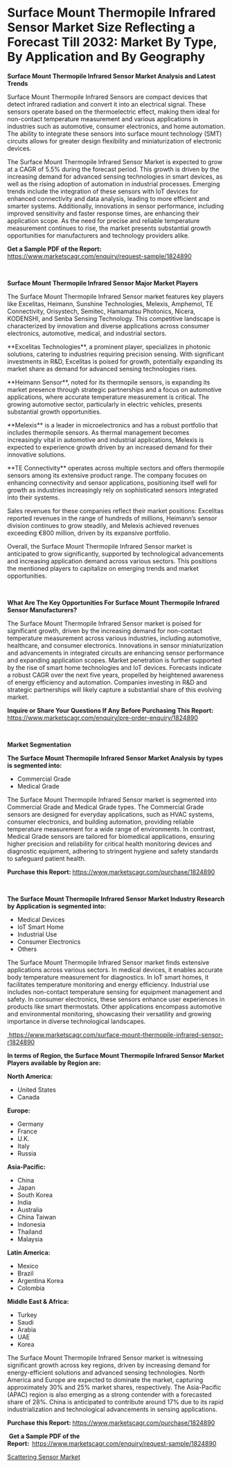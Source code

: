 <p><h1>Surface Mount Thermopile Infrared Sensor Market Size Reflecting a Forecast Till 2032: Market By Type, By Application and By Geography</h1></p><p><strong>Surface Mount Thermopile Infrared Sensor Market Analysis and Latest Trends</strong></p>
<p><p>Surface Mount Thermopile Infrared Sensors are compact devices that detect infrared radiation and convert it into an electrical signal. These sensors operate based on the thermoelectric effect, making them ideal for non-contact temperature measurement and various applications in industries such as automotive, consumer electronics, and home automation. The ability to integrate these sensors into surface mount technology (SMT) circuits allows for greater design flexibility and miniaturization of electronic devices.</p><p>The Surface Mount Thermopile Infrared Sensor Market is expected to grow at a CAGR of 5.5% during the forecast period. This growth is driven by the increasing demand for advanced sensing technologies in smart devices, as well as the rising adoption of automation in industrial processes. Emerging trends include the integration of these sensors with IoT devices for enhanced connectivity and data analysis, leading to more efficient and smarter systems. Additionally, innovations in sensor performance, including improved sensitivity and faster response times, are enhancing their application scope. As the need for precise and reliable temperature measurement continues to rise, the market presents substantial growth opportunities for manufacturers and technology providers alike.</p></p>
<p><strong>Get a Sample PDF of the Report:&nbsp;</strong> <a href="https://www.marketscagr.com/enquiry/request-sample/1824890?utm_campaign=2480&utm_medium=2&utm_source=Github&utm_content=ia&utm_term=06042025&utm_id=surface-mount-thermopile-infrared-sensor">https://www.marketscagr.com/enquiry/request-sample/1824890</a></p>
<p>&nbsp;</p>
<p><strong>Surface Mount Thermopile Infrared Sensor Major Market Players</strong></p>
<p><p>The Surface Mount Thermopile Infrared Sensor market features key players like Excelitas, Heimann, Sunshine Technologies, Melexis, Amphemol, TE Connectivity, Orisystech, Semitec, Hamamatsu Photonics, Nicera, KODENSHI, and Senba Sensing Technology. This competitive landscape is characterized by innovation and diverse applications across consumer electronics, automotive, medical, and industrial sectors.</p><p>**Excelitas Technologies**, a prominent player, specializes in photonic solutions, catering to industries requiring precision sensing. With significant investments in R&D, Excelitas is poised for growth, potentially expanding its market share as demand for advanced sensing technologies rises.</p><p>**Heimann Sensor**, noted for its thermopile sensors, is expanding its market presence through strategic partnerships and a focus on automotive applications, where accurate temperature measurement is critical. The growing automotive sector, particularly in electric vehicles, presents substantial growth opportunities.</p><p>**Melexis** is a leader in microelectronics and has a robust portfolio that includes thermopile sensors. As thermal management becomes increasingly vital in automotive and industrial applications, Melexis is expected to experience growth driven by an increased demand for their innovative solutions.</p><p>**TE Connectivity** operates across multiple sectors and offers thermopile sensors among its extensive product range. The company focuses on enhancing connectivity and sensor applications, positioning itself well for growth as industries increasingly rely on sophisticated sensors integrated into their systems.</p><p>Sales revenues for these companies reflect their market positions: Excelitas reported revenues in the range of hundreds of millions, Heimann’s sensor division continues to grow steadily, and Melexis achieved revenues exceeding €800 million, driven by its expansive portfolio.</p><p>Overall, the Surface Mount Thermopile Infrared Sensor market is anticipated to grow significantly, supported by technological advancements and increasing application demand across various sectors. This positions the mentioned players to capitalize on emerging trends and market opportunities.</p></p>
<p>&nbsp;</p>
<p><strong>What Are The Key Opportunities For Surface Mount Thermopile Infrared Sensor Manufacturers?</strong></p>
<p><p>The Surface Mount Thermopile Infrared Sensor market is poised for significant growth, driven by the increasing demand for non-contact temperature measurement across various industries, including automotive, healthcare, and consumer electronics. Innovations in sensor miniaturization and advancements in integrated circuits are enhancing sensor performance and expanding application scopes. Market penetration is further supported by the rise of smart home technologies and IoT devices. Forecasts indicate a robust CAGR over the next five years, propelled by heightened awareness of energy efficiency and automation. Companies investing in R&D and strategic partnerships will likely capture a substantial share of this evolving market.</p></p>
<p><strong>Inquire or Share Your Questions If Any Before Purchasing This Report:</strong> <a href="https://www.marketscagr.com/enquiry/pre-order-enquiry/1824890?utm_campaign=2480&utm_medium=2&utm_source=Github&utm_content=ia&utm_term=06042025&utm_id=surface-mount-thermopile-infrared-sensor">https://www.marketscagr.com/enquiry/pre-order-enquiry/1824890</a></p>
<p>&nbsp;</p>
<p><strong>Market Segmentation</strong></p>
<p><strong>The Surface Mount Thermopile Infrared Sensor Market Analysis by types is segmented into:</strong></p>
<p><ul><li>Commercial Grade</li><li>Medical Grade</li></ul></p>
<p><p>The Surface Mount Thermopile Infrared Sensor market is segmented into Commercial Grade and Medical Grade types. The Commercial Grade sensors are designed for everyday applications, such as HVAC systems, consumer electronics, and building automation, providing reliable temperature measurement for a wide range of environments. In contrast, Medical Grade sensors are tailored for biomedical applications, ensuring higher precision and reliability for critical health monitoring devices and diagnostic equipment, adhering to stringent hygiene and safety standards to safeguard patient health.</p></p>
<p><strong>Purchase this Report:&nbsp;</strong><a href="https://www.marketscagr.com/purchase/1824890?utm_campaign=2480&utm_medium=2&utm_source=Github&utm_content=ia&utm_term=06042025&utm_id=surface-mount-thermopile-infrared-sensor">https://www.marketscagr.com/purchase/1824890</a></p>
<p>&nbsp;</p>
<p><strong>The Surface Mount Thermopile Infrared Sensor Market Industry Research by Application is segmented into:</strong></p>
<p><ul><li>Medical Devices</li><li>IoT Smart Home</li><li>Industrial Use</li><li>Consumer Electronics</li><li>Others</li></ul></p>
<p><p>The Surface Mount Thermopile Infrared Sensor market finds extensive applications across various sectors. In medical devices, it enables accurate body temperature measurement for diagnostics. In IoT smart homes, it facilitates temperature monitoring and energy efficiency. Industrial use includes non-contact temperature sensing for equipment management and safety. In consumer electronics, these sensors enhance user experiences in products like smart thermostats. Other applications encompass automotive and environmental monitoring, showcasing their versatility and growing importance in diverse technological landscapes.</p></p>
<p><a href="https://www.marketscagr.com/surface-mount-thermopile-infrared-sensor-r1824890?utm_campaign=2480&utm_medium=2&utm_source=Github&utm_content=ia&utm_term=06042025&utm_id=surface-mount-thermopile-infrared-sensor">&nbsp;https://www.marketscagr.com/surface-mount-thermopile-infrared-sensor-r1824890</a></p>
<p><strong>In terms of Region, the Surface Mount Thermopile Infrared Sensor Market Players available by Region are:</strong></p>
<p>
    <p> <strong> North America: </strong>
        <ul>
            <li>United States</li>
            <li>Canada</li>
        </ul>
        </p> 
    <p> <strong> Europe: </strong>
        <ul>
            <li>Germany</li>
            <li>France</li>
            <li>U.K.</li>
            <li>Italy</li>
            <li>Russia</li>
        </ul>
        </p> 
    <p> <strong> Asia-Pacific: </strong>
        <ul>
            <li>China</li>
            <li>Japan</li>
            <li>South Korea</li>
            <li>India</li>
            <li>Australia</li>
            <li>China Taiwan</li>
            <li>Indonesia</li>
            <li>Thailand</li>
            <li>Malaysia</li>
        </ul>
        </p> 
    <p> <strong> Latin America: </strong>
        <ul>
            <li>Mexico</li>
            <li>Brazil</li>
            <li>Argentina Korea</li>
            <li>Colombia</li>
        </ul>
        </p> 
    <p> <strong> Middle East & Africa: </strong>
        <ul>
            <li>Turkey</li>
            <li>Saudi</li>
            <li>Arabia</li>
            <li>UAE</li>
            <li>Korea</li>
        </ul>
    </p>
    </p>
<p><p>The Surface Mount Thermopile Infrared Sensor market is witnessing significant growth across key regions, driven by increasing demand for energy-efficient solutions and advanced sensing technologies. North America and Europe are expected to dominate the market, capturing approximately 30% and 25% market shares, respectively. The Asia-Pacific (APAC) region is also emerging as a strong contender with a forecasted share of 28%. China is anticipated to contribute around 17% due to its rapid industrialization and technological advancements in sensing applications.</p></p>
<p><strong>Purchase this Report: </strong><a href="https://www.marketscagr.com/purchase/1824890?utm_campaign=2480&utm_medium=2&utm_source=Github&utm_content=ia&utm_term=06042025&utm_id=surface-mount-thermopile-infrared-sensor">https://www.marketscagr.com/purchase/1824890</a></p>
<p>&nbsp;<strong>Get a Sample PDF of the Report:&nbsp;&nbsp;</strong><a href="https://www.marketscagr.com/enquiry/request-sample/1824890?utm_campaign=2480&utm_medium=2&utm_source=Github&utm_content=ia&utm_term=06042025&utm_id=surface-mount-thermopile-infrared-sensor">https://www.marketscagr.com/enquiry/request-sample/1824890</a></p>
<p><strong></strong></p>
<p><p><a href="https://github.com/pelahotayabe/Market-Research-Report-List-1/blob/main/scattering-sensor-market.md?utm_campaign=2480&utm_medium=2&utm_source=Github&utm_content=ia&utm_term=06042025&utm_id=surface-mount-thermopile-infrared-sensor">Scattering Sensor Market</a></p></p>